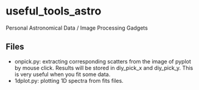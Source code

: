 # useful_tools_astro
Personal Astronomical Data / Image Processing Gadgets
## Files
- onpick.py: extracting corresponding scatters from the image of pyplot by mouse click. Results will be stored in diy_pick_x and diy_pick_y. This is very useful when you fit some data.
- 1dplot.py: plotting 1D spectra from fits files.
